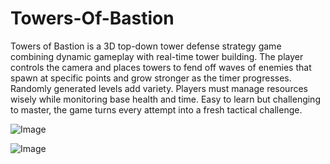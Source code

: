 # Towers-Of-Bastion
Towers of Bastion is a 3D top-down tower defense strategy game combining dynamic gameplay with real-time tower building. 
The player controls the camera and places towers to fend off waves of enemies that spawn at specific points and grow stronger as the timer progresses. 
Randomly generated levels add variety. Players must manage resources wisely while monitoring base health and time. 
Easy to learn but challenging to master, the game turns every attempt into a fresh tactical challenge.


![Image](https://github.com/user-attachments/assets/4c95799f-0d1f-4c79-81f8-dc74ec1d1656)



![Image](https://github.com/user-attachments/assets/d2e2ab7b-35cb-4bfa-8f89-e8b5cca0847d)
